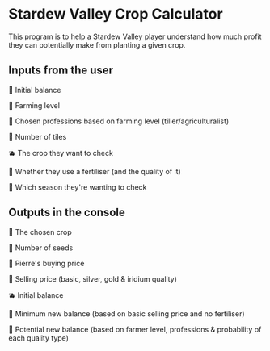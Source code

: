 # **Stardew Valley Crop Calculator**

This program is to help a Stardew Valley player understand how much profit they can potentially make from planting a given crop.

## **Inputs from the user**

  🥕 Initial balance
  
  🌽 Farming level
  
  🍅 Chosen professions based on farming level (tiller/agriculturalist)
  
  🍇 Number of tiles
  
  🫐 The crop they want to check
  
  🥬 Whether they use a fertiliser (and the quality of it)
  
  🥔 Which season they're wanting to check


## **Outputs in the console**

  🥕 The chosen crop
  
  🌽 Number of seeds
  
  🍅 Pierre's buying price
  
  🍇 Selling price (basic, silver, gold & iridium quality)
  
  🫐 Initial balance
  
  🥬 Minimum new balance (based on basic selling price and no fertiliser)
  
  🥔 Potential new balance (based on farmer level, professions & probability of each quality type)
